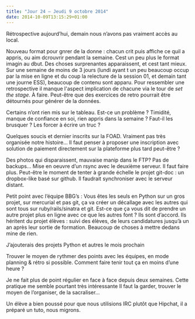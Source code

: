 ```yaml
---
title: "Jour 24 — Jeudi 9 octobre 2014"
date: 2014-10-09T13:15:29+01:00
---
```


Rétrospective aujourd’hui, demain nous n’avons pas vraiment accès au local.

Nouveau format pour gnrer de la donne : chacun crit puis affiche ce quil a
appris, ou aim dcrouvrir pendant la semaine. Cest un peu plus le format imagin
au dbut. Des choses surprenantes apparaissent, et cest tant mieux. Sur une
semaine de moins de 3 jours (lundi ayant t un peu beaucoup occup par la mise en
ligne et du coup la relecture de la session 01, et demain tant une journe ESS),
beaucoup de contenu sont apparu. Pour ressembler une retrospective il manque l'aspect implication de
chacune via le tour de _set the stage_. À faire. Peut-être que des exercices de
retro pourrait être détournés pour générer de la données.

Certains n’ont rien mis sur le tableau. Est-ce un problème ? Timidité, manque
de confiance en soi, rien appris dans la semaine ? Faut-il les brusquer ? Les
forcer à écrire un truc ?

Quelques soucis et dernier inscrits sur la FOAD. Vraiment pas très organisée
notre histoire… Il faut penser à proposer une inscription avec solution de
paiement directement sur la plateforme plus tard peut-être ?

Des photos qui disparaissent, mauvaise manip dans le FTP? Pas de backups… Mise
en oeuvre d’un rsync avec le deuxième serveur. Il faut faire plus. Peut-être le
moment de tenter à grande échelle le projet git-doc : un dropbox-like basé sur
github. Il faudrait synchroniser avec le serveur distant.

Petit point avec l’équipe BBG’s : Vous êtes les seuls en Python sur un gros
projet, sur mercurial et pas git, ça va créer un décallage avec les autres qui
sont tous sur ruby/rails/sinatra et git. Est-ce que ça vous dit de prendre un
autre projet plus en ligne avec ce que les autres font ? Ils sont d’accord. Ils
héritent du projet élèves : suivi des élèves, de leurs candidatures jusqu’à un
an après leur sortie de formation.  Beaucoup de choses à mettre dedans mine de
rien.

J’ajouterais des projets Python et autres le mois prochain

Trouver le moyen de rythmer des points avec les équipes, en mode planning &
rétro si possible. Comment faire tenir tout ça en moins d’une heure ?

Je ne fait plus de point régulier en face à face depuis deux semaines.  Cette
pratique me semble pourtant très intéressante Il faut la garder, trouver le
moyen de l’organiser, de la sacraliser…

Un élève a bien poussé pour que nous utilisions IRC plutôt que Hipchat, il a
préparé un tuto, nous migrons.


